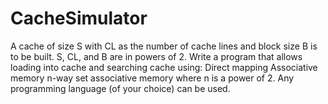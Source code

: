 # CacheSimulator

A cache of size S with CL as the number of cache lines and block size B is to be built. S, CL, and B are in powers of 2. Write a program that allows loading into cache and searching cache using:
Direct mapping 
Associative memory
n-way set associative memory where n is a power of 2.
Any programming language (of your choice) can be used. 
